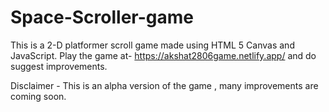 # Space-Scroller-game
This is a 2-D platformer scroll game made using HTML 5 Canvas and JavaScript.
Play the game at-
https://akshat2806game.netlify.app/
and do suggest improvements.

Disclaimer - This is an alpha version of the game , many improvements are coming soon.
